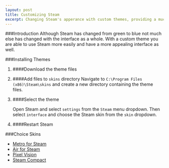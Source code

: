 ```yaml
---
layout: post
title: Customizing Steam
excerpt: Changing Steam's apperance with custom themes, providing a much needed update.
---
```


###Introduction
Although Steam has changed from green to blue not much else has changed with the interface as a whole. With a custom theme you are able to use Steam more easily and have a more appealing interface as well.


###Installing Themes

1. ####Download the theme files

2. ####Add files to `skins` directory
Navigate to `C:\Program Files (x86)\Steam\skins` and create a new directory containing the theme files.

3. ####Select the theme

	Open Steam and select `settings` from the `Steam` menu dropdown. Then select `interface` and choose the Steam skin from the `skin` dropdown.

4. ####Restart Steam

###Choice Skins
-	[Metro for Steam](http://metroforsteam.com/)
-	[Air for Steam](http://steamcommunity.com/groups/airforsteam)
-	[Pixel Vision](http://forums.steampowered.com/forums/showthread.php?t=1914848)
-	[Steam Compact](http://forums.steampowered.com/forums/showthread.php?t=1279345)


